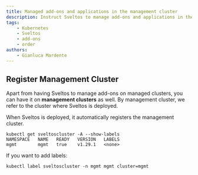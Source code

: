 ```yaml
---
title: Managed add-ons and applications in the management cluster
description: Instruct Sveltos to manage add-ons and applications in the management cluster as well
tags:
    - Kubernetes
    - Sveltos
    - add-ons
    - order
authors:
    - Gianluca Mardente
---
```


## Register Management Cluster

Apart from having Sveltos to manage add-ons on managed clusters, you can have it on **management clusters** as well. By management cluster, we refer to the cluster where Sveltos is deployed.

When Sveltos is deployed, it automatically registers the management cluster.

```
kubectl get sveltoscluster -A --show-labels
NAMESPACE   NAME   READY   VERSION   LABELS
mgmt        mgmt   true    v1.29.1   <none>
```

If you want to add labels:

```
kubectl label sveltoscluster -n mgmt mgmt cluster=mgmt
```